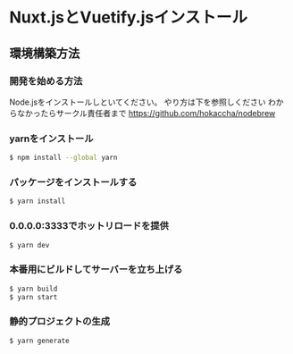 # Nuxt.jsとVuetify.jsインストール
## 環境構築方法

### 開発を始める方法
Node.jsをインストールしといてください。
やり方は下を参照しください
わからなかったらサークル責任者まで
https://github.com/hokaccha/nodebrew

### yarnをインストール
```bash
$ npm install --global yarn
```

### パッケージをインストールする
```bash
$ yarn install
```

### 0.0.0.0:3333でホットリロードを提供
```bash
$ yarn dev
```

### 本番用にビルドしてサーバーを立ち上げる
```bash
$ yarn build
$ yarn start
```

### 静的プロジェクトの生成
```bash
$ yarn generate
```
